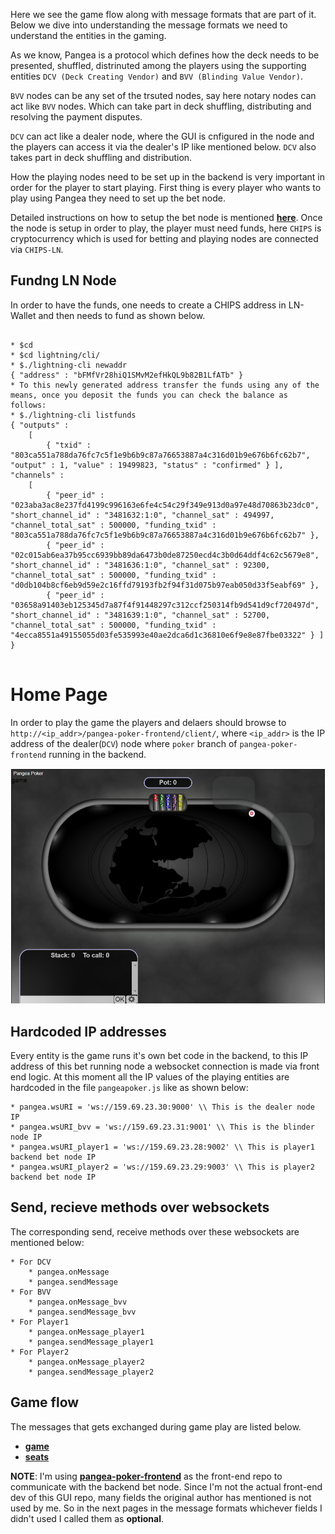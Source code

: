 Here we see the game flow along with message formats that are part of it. Below we dive into understanding the message formats we need to understand the entities in the gaming.

As we know, Pangea is a protocol which defines how the deck needs to be presented, shuffled, distrinuted among the players using the supporting entities `DCV (Deck Creating Vendor)` and `BVV (Blinding Value Vendor)`.

`BVV` nodes can be any set of the trsuted nodes, say here notary nodes can act like `BVV` nodes. Which can take part in deck shuffling, distributing and resolving the payment disputes.

`DCV` can act like a dealer node, where the GUI is cnfigured in the node and the players can access it via the dealer's IP like mentioned below. `DCV` also takes part in deck shuffling and distribution.

How the playing nodes need to be set up in the backend is very important in order for the player to start playing. First thing is every player who wants to play using Pangea they need to set up the bet node.

Detailed instructions on how to setup the bet node is mentioned [__here__](../README.md#Steps-to-compile). Once the node is setup in order to play, the player must need funds, here `CHIPS` is cryptocurrency which is used for betting and playing nodes are connected via `CHIPS-LN`.

## Fundng LN Node

In order to have the funds, one needs to create a CHIPS address in LN-Wallet and then needs to fund as shown below.
```

* $cd
* $cd lightning/cli/
* $./lightning-cli newaddr
{ "address" : "bFMfVr28hiQ1SMvM2efHkQL9b82B1LfATb" }
* To this newly generated address transfer the funds using any of the means, once you deposit the funds you can check the balance as follows:
* $./lightning-cli listfunds
{ "outputs" : 
	[ 
		{ "txid" : "803ca551a788da76fc7c5f1e9b6b9c87a76653887a4c316d01b9e676b6fc62b7", "output" : 1, "value" : 19499823, "status" : "confirmed" } ], "channels" : 
	[ 
		{ "peer_id" : "023aba3ac8e237fd4199c996163e6fe4c54c29f349e913d0a97e48d70863b23dc0", "short_channel_id" : "3481632:1:0", "channel_sat" : 494997, "channel_total_sat" : 500000, "funding_txid" : "803ca551a788da76fc7c5f1e9b6b9c87a76653887a4c316d01b9e676b6fc62b7" }, 
		{ "peer_id" : "02c015ab6ea37b95cc6939bb89da6473b0de87250ecd4c3b0d64ddf4c62c5679e8", "short_channel_id" : "3481636:1:0", "channel_sat" : 92300, "channel_total_sat" : 500000, "funding_txid" : "d0db104b8cf6eb9d59e2c16ffd79193fb2f94f31d075b97eab050d33f5eabf69" }, 
		{ "peer_id" : "03658a91403eb125345d7a87f4f91448297c312ccf250314fb9d541d9cf720497d", "short_channel_id" : "3481639:1:0", "channel_sat" : 52700, "channel_total_sat" : 500000, "funding_txid" : "4ecca8551a49155055d03fe535993e40ae2dca6d1c36810e6f9e8e87fbe03322" } ] }
		
```

# Home Page
In order to play the game the players and delaers should browse to `http://<ip_addr>/pangea-poker-frontend/client/`, where `<ip_addr>` is the IP address of the dealer(`DCV`) node where `poker` branch of `pangea-poker-frontend` running in the backend.

![Home page](./images/poker_home_page.png)

## Hardcoded IP addresses

Every entity is the game runs it's own bet code in the backend, to this IP address of this bet running node a websocket connection is made via front end logic. At this moment all the IP values of the playing entities are hardcoded in the file `pangeapoker.js` like as shown below:
```
* pangea.wsURI = 'ws://159.69.23.30:9000' \\ This is the dealer node IP
* pangea.wsURI_bvv = 'ws://159.69.23.31:9001' \\ This is the blinder node IP
* pangea.wsURI_player1 = 'ws://159.69.23.28:9002' \\ This is player1 backend bet node IP
* pangea.wsURI_player2 = 'ws://159.69.23.29:9003' \\ This is player2 backend bet node IP
```
## Send, recieve methods over websockets

The corresponding send, receive methods over these websockets are mentioned below:
```
* For DCV
	* pangea.onMessage			
	* pangea.sendMessage
* For BVV
	* pangea.onMessage_bvv			
	* pangea.sendMessage_bvv
* For Player1
	* pangea.onMessage_player1			
	* pangea.sendMessage_player1
* For Player2
	* pangea.onMessage_player2			
	* pangea.sendMessage_player2
```

## Game flow
The messages that gets exchanged during game play are listed below.
* [__game__](./method_game.md)
* [__seats__](./method_seats.md)

__NOTE__: I'm using [__pangea-poker-frontend__](https://github.com/sg777/pangea-poker-frontend) as the front-end repo to communicate with the backend bet node. Since I'm not the actual front-end dev of this GUI repo, many fields the original author has mentioned is not used by me. So in the next pages in the message formats whichever fields I didn't used I called them as __optional__.
